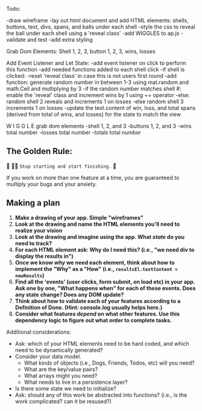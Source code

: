 Todo:

-draw wireframe
-lay out html document and add HTML elements: shells, buttons, text, divs, spans, and balls under each shell 
-style the css to reveal the ball under each shell using a 'reveal class'
-add WIGGLES to ap.js
-validate and test 
-add extra styling 

Grab Dom Elements: 
Shell 1, 2, 3, button 1, 2, 3, wins, losses 

Add Event Listener and Let State: 
-add event listener on click to perform this function 
-add needed functions added to each shell click
  -if shell is clicked: 
    -reset 'reveal class' in case this is not users first round
    -add function: generate random number in between 1-3 using mat.random and math.Ceil and multiplying by 3
    -if the random number matches shell #: enable the 'reveal' class and increment wins by 1 using ++ operator 
    -else: random shell 2 reveals and increments 1 on losses
    -else random shell 3 increments 1 on losses
    -update the text.content of win, loss, and total spans (derived from total of wins, and losses) for the state to match the view 


W I G G L E
grab dom elements 
-shell 1, 2, and 3 
-buttons 1, 2, and 3
-wins total number
-losses total number
-totals total number 




















## The Golden Rule: 

🦸 🦸‍♂️ `Stop starting and start finishing.` 🏁

If you work on more than one feature at a time, you are guaranteed to multiply your bugs and your anxiety.

## Making a plan

1) **Make a drawing of your app. Simple "wireframes"** 
1) **Look at the drawing and name the HTML elements you'll need to realize your vision**
1) **Look at the drawing and imagine using the app. What _state_ do you need to track?** 
1) **For each HTML element ask: Why do I need this? (i.e., "we need div to display the results in")** 
1) **Once we know _why_ we need each element, think about how to implement the "Why" as a "How" (i.e., `resultsEl.textContent = newResults`)**
1) **Find all the 'events' (user clicks, form submit, on load etc) in your app. Ask one by one, "What happens when" for each of these events. Does any state change? Does any DOM update?**
1) **Think about how to validate each of your features according to a Definition of Done. (Hint: console.log usually helps here.)**
1) **Consider what features _depend_ on what other features. Use this dependency logic to figure out what order to complete tasks.**

Additional considerations:
- Ask: which of your HTML elements need to be hard coded, and which need to be dynamically generated?
- Consider your data model. 
  - What kinds of objects (i.e., Dogs, Friends, Todos, etc) will you need? 
  - What are the key/value pairs? 
  - What arrays might you need? 
  - What needs to live in a persistence layer?
- Is there some state we need to initialize?
- Ask: should any of this work be abstracted into functions? (i.e., is the work complicated? can it be resused?)
